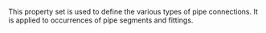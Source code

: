 ﻿This property set is used to define the various types of pipe connections. It is applied to occurrences of pipe segments and fittings.